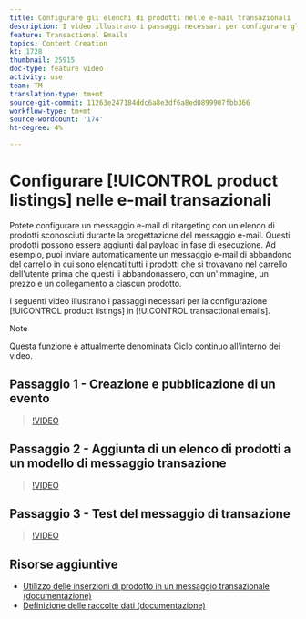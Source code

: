 ```yaml
---
title: Configurare gli elenchi di prodotti nelle e-mail transazionali
description: I video illustrano i passaggi necessari per configurare gli elenchi di prodotti nelle e-mail transazionali in  Adobe Campaign Standard (ACS).
feature: Transactional Emails
topics: Content Creation
kt: 1728
thumbnail: 25915
doc-type: feature video
activity: use
team: TM
translation-type: tm+mt
source-git-commit: 11263e247184ddc6a8e3df6a8ed0899907fbb366
workflow-type: tm+mt
source-wordcount: '174'
ht-degree: 4%

---
```



# Configurare [!UICONTROL product listings] nelle e-mail transazionali

Potete configurare un messaggio e-mail di ritargeting con un elenco di prodotti sconosciuti durante la progettazione del messaggio e-mail. Questi prodotti possono essere aggiunti dal payload in fase di esecuzione. Ad esempio, puoi inviare automaticamente un messaggio e-mail di abbandono del carrello in cui sono elencati tutti i prodotti che si trovavano nel carrello dell&#39;utente prima che questi li abbandonassero, con un&#39;immagine, un prezzo e un collegamento a ciascun prodotto.

I seguenti video illustrano i passaggi necessari per la configurazione [!UICONTROL product listings] in [!UICONTROL transactional emails].

>[!NOTE]
>
>Questa funzione è attualmente denominata Ciclo continuo all’interno dei video.

## Passaggio 1 - Creazione e pubblicazione di un evento

>[!VIDEO](https://video.tv.adobe.com/v/25914?quality=12)

## Passaggio 2 - Aggiunta di un elenco di prodotti a un modello di messaggio transazione

>[!VIDEO](https://video.tv.adobe.com/v/25915?quality=12)

## Passaggio 3 - Test del messaggio di transazione

>[!VIDEO](https://video.tv.adobe.com/v/25916?quality=12)

## Risorse aggiuntive

* [Utilizzo delle inserzioni di prodotto in un messaggio transazionale (documentazione)](https://docs.adobe.com/content/help/en/campaign-standard/using/communication-channels/transactional-messaging/event-transactional-messages.html#using-product-listings-in-a-transactional-message)
* [Definizione delle raccolte dati (documentazione)](https://docs.adobe.com/content/help/en/campaign-standard/using/administrating/configuring-channels/configuring-transactional-messaging.html#defining-data-collections)
